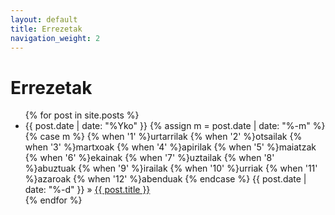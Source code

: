 ```yaml
---
layout: default
title: Errezetak
navigation_weight: 2
---
```


# Errezetak

<ul class="posts">
  {% for post in site.posts %}
	<li><span>
	{{ post.date | date: "%Yko" }}
	{% assign m = post.date | date: "%-m" %}
	{% case m %}
	  {% when '1' %}urtarrilak
	  {% when '2' %}otsailak
	  {% when '3' %}martxoak
	  {% when '4' %}apirilak
	  {% when '5' %}maiatzak
	  {% when '6' %}ekainak
	  {% when '7' %}uztailak
	  {% when '8' %}abuztuak
	  {% when '9' %}irailak
	  {% when '10' %}urriak
	  {% when '11' %}azaroak
	  {% when '12' %}abenduak
	{% endcase %}
	{{ post.date | date: "%-d" }}
  </span> » <a href="{{ post.url | prepend: site.github.url }}">{{ post.title }}</a></li>
  {% endfor %}
</ul>
